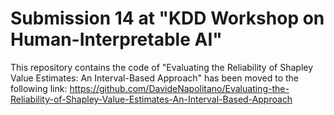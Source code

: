 # Submission 14 at "KDD Workshop on Human-Interpretable AI"

This repository contains the code of "Evaluating the Reliability of Shapley Value Estimates: An Interval-Based Approach" has been moved to the following link: https://github.com/DavideNapolitano/Evaluating-the-Reliability-of-Shapley-Value-Estimates-An-Interval-Based-Approach
